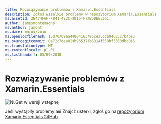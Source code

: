 ```yaml
---
title: Rozwiązywanie problemów z Xamarin.Essentials
description: Zgłoś wszelkie problemy w repozytorium Xamarin.Essentials GitHub.
ms.assetid: 2E474FAF-F841-4E3C-B815-F7ABD8EE3361
author: jamesmontemagno
ms.author: jamont
ms.date: 05/04/2018
ms.openlocfilehash: 15d70769aa40004163796cea5ccb04675c7b4be3
ms.sourcegitcommit: 0a72c7dea020b965378b6314f558bf5360dbd066
ms.translationtype: MT
ms.contentlocale: pl-PL
ms.lasthandoff: 05/09/2018
---
```

# <a name="xamarinessentials-troubleshooting"></a>Rozwiązywanie problemów z Xamarin.Essentials

![NuGet w wersji wstępnej](~/media/shared/pre-release.png)

Jeśli wystąpiły problemy ani Znajdź usterki, zgłoś go na [repozytorium Xamarin.Essentials GitHub](http://github.com/xamarin/Essentials).
